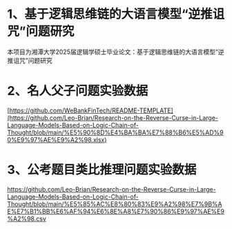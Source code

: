 # 1、基于逻辑思维链的大语言模型“逆推诅咒”问题研究

本项目为湘潭大学2025届逻辑学硕士毕业论文：基于逻辑思维链的大语言模型“逆推诅咒”问题研究

# 2、名人父子问题实验数据

[https://github.com/WeBankFinTech/README-TEMPLATE](https://github.com/Leo-Brian/Research-on-the-Reverse-Curse-in-Large-Language-Models-Based-on-Logic-Chain-of-Thought/blob/main/%E5%90%8D%E4%BA%BA%E7%88%B6%E5%AD%90%E9%97%AE%E9%A2%98.xlsx)

# 3、公考题目类比推理问题实验数据

https://github.com/Leo-Brian/Research-on-the-Reverse-Curse-in-Large-Language-Models-Based-on-Logic-Chain-of-Thought/blob/main/%E5%85%AC%E8%80%83%E9%A2%98%E7%9B%AE%E7%B1%BB%E6%AF%94%E6%8E%A8%E7%90%86%E9%97%AE%E9%A2%98.csv

